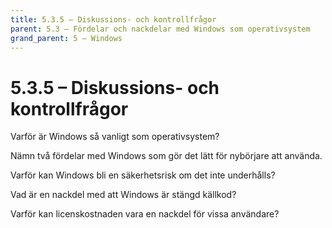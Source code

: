 ```yaml
---
title: 5.3.5 – Diskussions- och kontrollfrågor
parent: 5.3 – Fördelar och nackdelar med Windows som operativsystem
grand_parent: 5 – Windows
---
```

# 5.3.5 – Diskussions- och kontrollfrågor

Varför är Windows så vanligt som operativsystem?

Nämn två fördelar med Windows som gör det lätt för nybörjare att använda.

Varför kan Windows bli en säkerhetsrisk om det inte underhålls?

Vad är en nackdel med att Windows är stängd källkod?

Varför kan licenskostnaden vara en nackdel för vissa användare?

